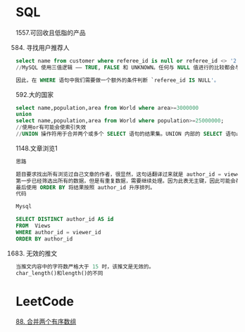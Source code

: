 # SQL

1557.可回收且低脂的产品

584. 寻找用户推荐人

````sql
select name from customer where referee_id is null or referee_id <> '2' ;
//MySQL 使用三值逻辑 —— TRUE, FALSE 和 UNKNOWN。任何与 NULL 值进行的比较都会与第三种值 UNKNOWN 做比较。这个“任何值”包括 NULL 本身！这就是为什么 MySQL 提供 IS NULL 和 IS NOT NULL 两种操作来对 NULL 特殊判断。

因此，在 WHERE 语句中我们需要做一个额外的条件判断 `referee_id IS NULL'。
````

592.大的国家

```sql
select name,population,area from World where area>=3000000 
union
select name,population,area from World where population>=25000000;
//使用or有可能会使索引失效
//UNION 操作符用于合并两个或多个 SELECT 语句的结果集。UNION 内部的 SELECT 语句必须拥有相同数量的列。列也必须拥有相似的数据类型。同时，每条 SELECT 语句中的列的顺序必须相同。
```

1148.文章浏览1

```sql
思路

题目要求找出所有浏览过自己文章的作者，很显然，这句话翻译过来就是 author_id = viewer_id。
第一步已经筛选出所有的数据，但是有重复数据，需要继续处理。因为此表无主键，因此可能会存在重复行，所以我们要对结果去重，使用 DISTINCT 即可。
最后使用 ORDER BY 将结果按照 author_id 升序排列。
代码

Mysql

SELECT DISTINCT author_id AS id
FROM  Views
WHERE author_id = viewer_id
ORDER BY author_id
```

1683. 无效的推文

```sql
当推文内容中的字符数严格大于 15 时，该推文是无效的。
char_length()和length()的不同
```

# LeetCode

[88. 合并两个有序数组](https://leetcode.cn/problems/merge-sorted-array/)